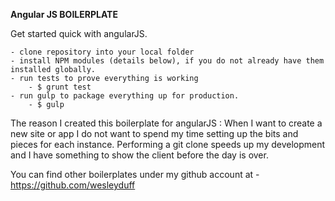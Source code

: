 **Angular JS BOILERPLATE**

Get started quick with angularJS.

	- clone repository into your local folder
	- install NPM modules (details below), if you do not already have them installed globally.
	- run tests to prove everything is working
		- $ grunt test
	- run gulp to package everything up for production.
		- $ gulp

The reason I created this boilerplate for angularJS : When I want to create a new site or app I do not want to spend my time setting up the bits and pieces for each instance. Performing a git clone speeds up my development and I have something to show the client before the day is over.

You can find other boilerplates under my github account at 
	- https://github.com/wesleyduff